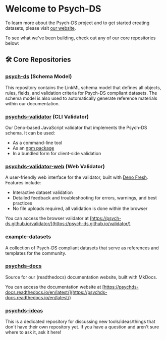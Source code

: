 # Welcome to Psych-DS
To learn more about the Psych-DS project and to get started creating datasets, please visit [our website](http://psych-ds.github.io).

To see what we've been building, check out any of our core repositories below:

## 🛠️ Core Repositories

### [psych-ds](https://github.com/psych-ds/psych-ds) (Schema Model)
This repository contains the LinkML schema model that defines all objects, rules, fields, and validation criteria for Psych-DS compliant datasets. The schema model is also used to automatically generate reference materials within our documentation.

### [psychds-validator](https://github.com/psych-ds/psychds-validator) (CLI Validator)
Our Deno-based JavaScript validator that implements the Psych-DS schema. It can be used:
- As a command-line tool
- As an [npm package](https://www.npmjs.com/package/psychds-validator)
- In a bundled form for client-side validation

### [psychds-validator-web](https://github.com/psych-ds/psychds-validator-web) (Web Validator)
A user-friendly web interface for the validator, built with [Deno Fresh](https://github.com/denoland/fresh). Features include:
- Interactive dataset validation
- Detailed feedback and troubleshooting for errors, warnings, and best practices
- No file uploads required, all validation is done within the browser

You can access the browser validator at [https://psych-ds.github.io/validator/](https://psych-ds.github.io/validator/)

### [example-datasets](https://github.com/psych-ds/example-datasets)
A collection of Psych-DS compliant datasets that serve as references and templates for the community.

### [psychds-docs](https://github.com/psych-ds/psychds-docs)
Source for our (readthedocs) documentation website, built with MkDocs.

You can access the documentation website at [https://psychds-docs.readthedocs.io/en/latest/](https://psychds-docs.readthedocs.io/en/latest/)

### [psychds-ideas](https://github.com/psych-ds/psychds-ideas/)
This is a dedicated repository for discussing new tools/ideas/things that don't have their own repository yet. If you have a question and aren't sure where to ask it, ask it here!
